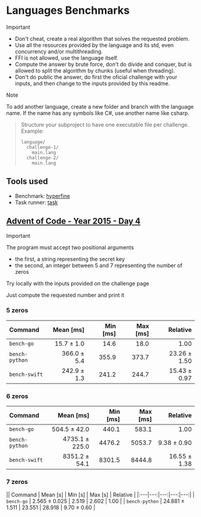 # Languages Benchmarks

> [!IMPORTANT]
> - Don't cheat, create a real algorithm that solves the requested problem.
> - Use all the resources provided by the language and its std, even concurrency and/or multithreading.
> - FFI is not allowed, use the language itself.
> - Compute the answer by brute force, don't do divide and conquer, but is allowed to split the algorithm by chunks (useful when threading).
> - Don't do public the answer, do first the oficial challenge with your inputs, and then change to the inputs provided by this readme.

> [!NOTE]
> To add another language, create a new folder and branch with the language name. If the name has any symbols like C#, use another name like csharp.

> Structure your subproject to have one executable file per challenge. Example:
> ```
> language/
>   challenge-1/
>     main.lang
>   challenge-2/
>     main.lang
> ```

## Tools used

- Benchmark: [hyperfine](https://github.com/sharkdp/hyperfine)
- Task runner: [task](https://taskfile.dev/)

## [Advent of Code - Year 2015 - Day 4](https://adventofcode.com/2015/day/4)

> [!IMPORTANT]
> The program must accept two positional arguments
> - the first, a string representing the secret key
> - the second, an integer between 5 and 7 representing the number of zeros
>
> Try locally with the inputs provided on the challenge page
>
> Just compute the requested number and print it

### 5 zeros

| Command | Mean [ms] | Min [ms] | Max [ms] | Relative |
|:---|---:|---:|---:|---:|
| `bench-go` | 15.7 ± 1.0 | 14.6 | 18.0 | 1.00 |
| `bench-python` | 366.0 ± 5.4 | 355.9 | 373.7 | 23.26 ± 1.50 |
| `bench-swift` | 242.9 ± 1.3 | 241.2 | 244.7 | 15.43 ± 0.97 |

### 6 zeros

| Command | Mean [ms] | Min [ms] | Max [ms] | Relative |
|:---|---:|---:|---:|---:|
| `bench-go` | 504.5 ± 42.0 | 440.1 | 583.1 | 1.00 |
| `bench-python` | 4735.1 ± 225.0 | 4476.2 | 5053.7 | 9.38 ± 0.90 |
| `bench-swift` | 8351.2 ± 54.1 | 8301.5 | 8444.8 | 16.55 ± 1.38 |

### 7 zeros

|| Command | Mean [s] | Min [s] | Max [s] | Relative |
|:---|---:|---:|---:|---:|
| `bench-go` | 2.565 ± 0.025 | 2.519 | 2.602 | 1.00 |
| `bench-python` | 24.881 ± 1.511 | 23.551 | 28.918 | 9.70 ± 0.60 |

